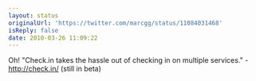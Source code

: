 ```yaml
---
layout: status
originalUrl: 'https://twitter.com/marcgg/status/11084031468'
isReply: false
date: 2010-03-26 11:09:22
---
```


Oh! "Check.in takes the hassle out of checking in on multiple services." - http://check.in/ (still in beta)
